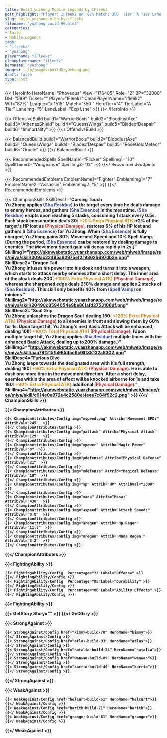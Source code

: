 ```yaml
---
title: Build yuzhong Mobile Legends by IFleekz
post_highlight: "Player: IFleekz WR: 87% Match: 350  Tier: A Tier Lane: Exp Lane"
slug: build-yuzhong-mlbb-by-ifleekz
filename: "yuzhong-build-96.html"
categories: 
- Build 
- Mobile Legends
tags: 
- "ifleekz"
- "yuzhong"
playername: "IFleekz"
cleanplayername: "ifleekz"
heroname: "yuzhong"
images: ../p/images/buildk/yuzhong.png
draft: false
type: post
---
```


{{< HeroInfo HeroName="Phoveous" View="176405" Role="2" BP="32000" DM="599" Ticket="" Player="IFleekz" CleanPlayerName="ifleekz" WR="87%" League="x 1515" Match="350 " HeroTier="4" TierLabel="A Tier" LaneImg="5" LaneLabel="Exp Lane" >}} {{< /HeroInfo >}}
 
{{< OffensiveBuild build1="WarriorBoots"  build2="BloodlustAxe" build3="AthenasShield" build4="QueensWings" build5="BladeofDespair" build6="Immortality" >}} {{</ OffensiveBuild >}}  

{{< BalancedBuild build1="WarriorBoots"  build2="BloodlustAxe" build3="QueensWings" build4="BladeofDespair" build5="RoseGoldMeteor" build6="Oracle" >}} {{</ BalancedBuild >}}  

{{< RecommendedSpells SpellName1="Flicker" SpellImg1="10" SpellName2="Vengeance" SpellImg2="12" >}} {{</ RecommendedSpells >}}   

{{< RecommendedEmblems EmblemName1="Fighter" EmblemImg1="7" EmblemName2="Assassin" EmblemImg2="5" >}} {{</ RecommendedEmblems >}}   

{{< ChampionSkills SkillDesc1="<b>Cursing Touch<br>Yu Zhong applies <font color='#404495'>(Sha Residue)</font> to the target every time he deals damage to enemy heroes, and gathers <font color='#404495'>(Sha Essence)</font> in the meantime. <font color='#404495'>(Sha Residue)</font> erupts upon reaching 5 stacks, consuming 1 stack every 0.5s. Each stack consumption deals 30<font color='#D58E1F'>( +20% Extra Physical ATK)</font>+2% of the target's HP lost as <font color='#C53535'>(Physical Damage)</font>, restores 6% of his HP lost and gathers 6 <font color='#404495'>(Sha Essence)</font> for Yu Zhong. When <font color='#404495'>(Sha Essence)</font> is fully charged, Yu Zhong gains 30% Movement Speed and 10% Spell Vamp. (During the period, <font color='#404495'>(Sha Essence)</font> can be restored by dealing damage to enemies. The Movement Speed gain will decay rapidly in 2s.)" SkillImg1="http://akmwebstatic.yuanzhanapp.com/web/mlweb/image/res/miya/skill/309ac22485a92975ef2a9362b697db2e.png"  SkillDesc2="<b>Dragon Tail<br>Yu Zhong infuses his power into his cloak and turns it into a weapon, which starts to attack nearby enemies after a short delay. The inner area of the cloak deals 200<font color='#D58E1F'>( +100% Extra Physical ATK)</font> <font color='#C53535'>(Physical Damage)</font>, whereas the sharpened edge deals 250% damage and applies 2 stacks of <font color='#404495'>(Sha Residue)</font>. This skill only benefits 40% from <font color='#404495'>(Spell Vamp)</font> on minions." SkillImg2="http://akmwebstatic.yuanzhanapp.com/web/mlweb/image/res/miya/skill/20498c8594054e9be861afd2753108df.png"  SkillDesc3="<b>Soul Grip<br>Yu Zhong unleashes the Dragon Soul, dealing 150<font color='#D58E1F'>( +120% Extra Physical ATK)</font> <font color='#C53535'>(Physical Damage)</font> to all enemies in front and slowing them by 60% for 1s. Upon target hit, Yu Zhong's next Basic Attack will be enhanced, dealing 108<font color='#D58E1F'>( +100% Total Physical ATK)</font> <font color='#C53535'>(Physical Damage)</font>. (Upon multiple target hit, Yu Zhong applies <font color='#404495'>(Sha Residue)</font> multiple times with the enhanced Basic Attack, dealing up to 200% damage.)" SkillImg3="http://akmwebstatic.yuanzhanapp.com/web/mlweb/image/res/miya/skill/aaa79f215fb96545c9c09f38132a8302.png"  SkillDesc4="<b>Furious Dive<br>Yu Zhong leaps towards the designated area with his full strength, dealing 180<font color='#D58E1F'>( +90% Extra Physical ATK)</font> <font color='#C53535'>(Physical Damage)</font>. He is able to dash one more time in the movement direction. After a short delay, enemies within the area of effect will be knocked airborne for 1s and take 180<font color='#D58E1F'>( +90% Extra Physical ATK)</font> additional <font color='#C53535'>(Physical Damage)</font>." SkillImg4="http://akmwebstatic.yuanzhanapp.com/web/mlweb/image/res/miya/skill/c614e0e972e4c2580ebfeee7c84f92c2.png"  >}} {{</ ChampionSkills >}}
	

{{< ChampionAttributes >}}

	{{< ChampionAttributes/Config img="mspeed.png" Attrib="Movement SPD:" AttribVal="245"  >}} 
	{{</ ChampionAttributes/Config >}}
	{{< ChampionAttributes/Config img="pattack" Attrib="Physical Attack" AttribVal="129"  >}} 
	{{</ ChampionAttributes/Config >}}
	{{< ChampionAttributes/Config img="mpower" Attrib="Magic Power" AttribVal="0"  >}} 
	{{</ ChampionAttributes/Config >}}
	{{< ChampionAttributes/Config img="pdefense" Attrib="Physical Defense" AttribVal="21"  >}} 
	{{</ ChampionAttributes/Config >}}
	{{< ChampionAttributes/Config img="mdefense" Attrib="Magical Defense" AttribVal="10"  >}} 
	{{</ ChampionAttributes/Config >}}
	{{< ChampionAttributes/Config img="hp" Attrib="HP" AttribVal="2898"  >}} 
	{{</ ChampionAttributes/Config >}}
	{{< ChampionAttributes/Config img="mana" Attrib="Mana:" AttribVal="430"  >}} 
	{{</ ChampionAttributes/Config >}}
	{{< ChampionAttributes/Config img="aspeed" Attrib="Attack Speed:" AttribVal="0.8"  >}} 
	{{</ ChampionAttributes/Config >}}
	{{< ChampionAttributes/Config img="hregen" Attrib="Hp Regen" AttribVal="11.8"  >}} 
	{{</ ChampionAttributes/Config >}}
	{{< ChampionAttributes/Config img="mregen" Attrib="Mana Regen:" AttribVal="3.2"  >}} 
	{{</ ChampionAttributes/Config >}}
	
	
{{</ ChampionAttributes >}}


{{< FightingAbility >}}

	{{< FightingAbility/Config  Percentage="72"Label="Offense" >}} 
	{{</ FightingAbility/Config >}}		
	{{< FightingAbility/Config  Percentage="85"Label="Durability" >}} 
	{{</ FightingAbility/Config >}}
	{{< FightingAbility/Config  Percentage="86"Label="Ability Effects" >}} 
	{{</ FightingAbility/Config >}}
	
{{< FightingAbility >}}

{{< GetStory Story="" >}}  {{</ GetStory >}}

{{< StrongAgainst >}}

	{{< StrongAgainst/Config href="kimmy-build-70" HeroName="kimmy">}} {{</ StrongAgainst/Config >}}
	{{< StrongAgainst/Config href="atlas-build-93" HeroName="atlas">}} {{</ StrongAgainst/Config >}}
	{{< StrongAgainst/Config href="natalia-build-24" HeroName="natalia">}} {{</ StrongAgainst/Config >}}
	{{< StrongAgainst/Config href="wanwan-build-89" HeroName="wanwan">}} {{</ StrongAgainst/Config >}}
	{{< StrongAgainst/Config href="karrie-build-40" HeroName="karrie">}} {{</ StrongAgainst/Config >}}
	
{{</ StrongAgainst >}}

{{< WeakAgainst >}}

	{{< WeakAgainst/Config href="helcurt-build-51" HeroName="helcurt">}} {{</ WeakAgainst/Config >}}
	{{< WeakAgainst/Config href="harith-build-71" HeroName="harith">}} {{</ WeakAgainst/Config >}}
	{{< WeakAgainst/Config href="granger-build-81" HeroName="granger">}} {{</ WeakAgainst/Config >}}
	
	
	
{{</ WeakAgainst >}}
